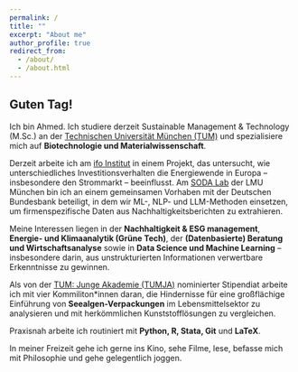 ```yaml
---
permalink: /
title: ""
excerpt: "About me"
author_profile: true
redirect_from: 
  - /about/
  - /about.html
---
```

## Guten Tag!
Ich bin Ahmed. Ich studiere derzeit Sustainable Management & Technology (M.Sc.) an der [Technischen Universität München (TUM)](https://www.cs.tum.de/en/study/master/sustainable-management-technology) und spezialisiere mich auf **Biotechnologie und Materialwissenschaft**.

Derzeit arbeite ich am [ifo Institut](https://www.ifo.de/ifo-startseite) in einem Projekt, das untersucht, wie unterschiedliches Investitionsverhalten die Energiewende in Europa – insbesondere den Strommarkt – beeinflusst. Am [SODA Lab](https://www.stat.lmu.de/soda/en/) der LMU München bin ich an einem gemeinsamen Vorhaben mit der Deutschen Bundesbank beteiligt, in dem wir ML-, NLP- und LLM-Methoden einsetzen, um firmenspezifische Daten aus Nachhaltigkeitsberichten zu extrahieren.

Meine Interessen liegen in der **Nachhaltigkeit & ESG management**, **Energie- und Klimaanalytik (Grüne Tech)**, der **(Datenbasierte) Beratung und Wirtschaftsanalyse** sowie in **Data Science und Machine Learning** – insbesondere darin, aus unstrukturierten Informationen verwertbare Erkenntnisse zu gewinnen.

Als von der [TUM: Junge Akademie (TUMJA)](https://www.ja.tum.de/ja/projekte/class-2025/kunst/) nominierter Stipendiat arbeite ich mit vier Kommiliton\*innen daran, die Hindernisse für eine großflächige Einführung von **Seealgen-Verpackungen** im Lebensmittelsektor zu analysieren und mit herkömmlichen Kunststofflösungen zu vergleichen.

Praxisnah arbeite ich routiniert mit **Python, R, Stata, Git** und **LaTeX**.

In meiner Freizeit gehe ich gerne ins Kino, sehe Filme, lese, befasse mich mit Philosophie und gehe gelegentlich joggen.

